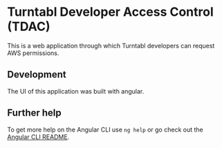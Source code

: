 # Turntabl Developer Access Control (TDAC)

This is a web application through which Turntabl developers can request AWS permissions.

## Development

The UI of this application was built with angular. 

## Further help

To get more help on the Angular CLI use `ng help` or go check out the [Angular CLI README](https://github.com/angular/angular-cli/blob/master/README.md).
